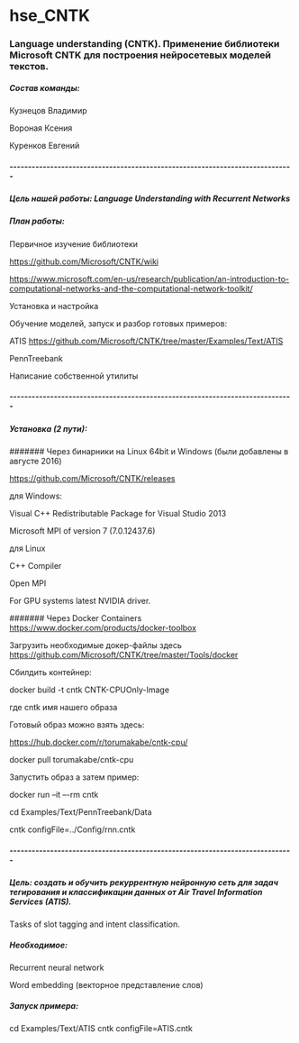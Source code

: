 # hse_CNTK

### Language understanding (CNTK). Применение библиотеки Microsoft CNTK для построения нейросетевых моделей текстов.

##### Состав команды:
Кузнецов Владимир

Вороная Ксения

Куренков Евгений

##### -----------------------------------------------------------------------------

##### Цель нашей работы: Language Understanding with Recurrent Networks


##### План работы:
Первичное изучение библиотеки

 https://github.com/Microsoft/CNTK/wiki
 
https://www.microsoft.com/en-us/research/publication/an-introduction-to-computational-networks-and-the-computational-network-toolkit/

Установка и настройка 

Обучение моделей, запуск и разбор готовых примеров: 

ATIS https://github.com/Microsoft/CNTK/tree/master/Examples/Text/ATIS

PennTreebank

Написание собственной утилиты

##### -----------------------------------------------------------------------------


##### Установка (2 пути):

####### Через бинарники на Linux 64bit и Windows (были добавлены в августе 2016)

https://github.com/Microsoft/CNTK/releases

для Windows:

Visual C++ Redistributable Package for Visual Studio 2013

Microsoft MPI of version 7 (7.0.12437.6)


для Linux

C++ Compiler

Open MPI 


For GPU systems latest NVIDIA driver.


####### Через Docker Containers
https://www.docker.com/products/docker-toolbox

Загрузить необходимые докер-файлы здесь https://github.com/Microsoft/CNTK/tree/master/Tools/docker

Сбилдить контейнер: 

docker build -t cntk CNTK-CPUOnly-Image

где cntk имя нашего образа 



Готовый образ можно взять здесь:

https://hub.docker.com/r/torumakabe/cntk-cpu/

docker pull torumakabe/cntk-cpu



Запустить образ а затем пример: 

docker run –it –-rm cntk

cd Examples/Text/PennTreebank/Data

cntk configFile=../Config/rnn.cntk


##### -----------------------------------------------------------------------------


##### Цель: создать и обучить рекуррентную нейронную сеть для задач тегирования и классификации данных от Аir Travel Information Services (ATIS). 
Тasks of slot tagging and intent classification.

##### Необходимое:

Recurrent neural network

Word embedding (векторное представление слов)


##### Запуск примера:
cd Examples/Text/ATIS
cntk configFile=ATIS.cntk
